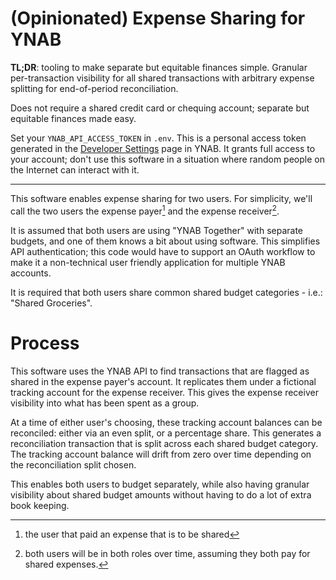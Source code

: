 # (Opinionated) Expense Sharing for YNAB

**TL;DR**: tooling to make separate but equitable finances simple. Granular per-transaction visibility for all shared transactions with arbitrary expense splitting for end-of-period reconciliation. 

Does not require a shared credit card or chequing account; separate but equitable finances made easy. 

Set your `YNAB_API_ACCESS_TOKEN` in `.env`. This is a personal access token generated in the [Developer Settings](https://app.ynab.com/settings/developer) page in YNAB. It grants full access to your account; don't use this software in a situation where random people on the Internet can interact with it. 

----

This software enables expense sharing for two users. For simplicity, we'll call the two users the expense payer[^1] and the expense receiver[^2].

It is assumed that both users are using "YNAB Together" with separate budgets, and one of them knows a bit about using software. This simplifies API authentication; this code would have to support an OAuth workflow to make it a non-technical user friendly application for multiple YNAB accounts. 

[^1]: the user that paid an expense that is to be shared
[^2]:  both users will be in both roles over time, assuming they both pay for shared expenses. 

It is required that both users share common shared budget categories - i.e.: "Shared Groceries".

# Process
This software uses the YNAB API to find transactions that are flagged as shared in the expense payer's account. It replicates them under a fictional tracking account for the expense receiver. This gives the expense receiver visibility into what has been spent as a group. 

At a time of either user's choosing, these tracking account balances can be reconciled: either via an even split, or a percentage share. This generates a reconciliation transaction that is split across each shared budget category. The tracking account balance will drift from zero over time depending on the reconciliation split chosen. 

This enables both users to budget separately, while also having granular visibility about shared budget amounts without having to do a lot of extra book keeping. 